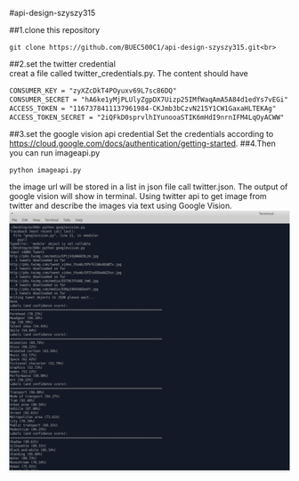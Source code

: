 #api-design-szyszy315

##1.clone this repository<br>
```
git clone https://github.com/BUEC500C1/api-design-szyszy315.git<br>
```
##2.set the twitter credential<br>
creat a file called twitter_credentials.py. The content should have 
```
CONSUMER_KEY = "zyXZcDkT4POyuxv69L7sc86DQ"
CONSUMER_SECRET = "hA6ke1yMjPLUlyZgpDX7Uizp25IMfWaqAmA5A84d1edYs7vEGi"
ACCESS_TOKEN = "1167378411137961984-CKJmb3bCzvN215Y1CW1GaxaHLTEKAg"
ACCESS_TOKEN_SECRET = "2iQFkD0sprvlhIYunooaSTIK6mHdI9nrnIFM4LqOyACWW"
```
##3.set the google vision api credential 
Set the credentials according to https://cloud.google.com/docs/authentication/getting-started.
##4.Then you can run imageapi.py<br>
```
python imageapi.py
```
the image url will be stored in a list in json file call twitter.json. The output of google vision will show in terminal.
Using twitter api to get image from twitter and describe the images via text using Google Vision.<br>
![image](https://github.com/BUEC500C1/api-design-szyszy315/blob/master/ec500.png)
